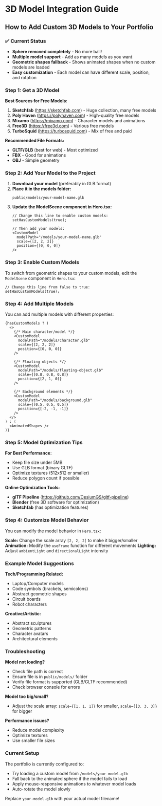 # 3D Model Integration Guide

## How to Add Custom 3D Models to Your Portfolio

### ✅ Current Status
- **Sphere removed completely** - No more ball!
- **Multiple model support** - Add as many models as you want
- **Geometric shapes fallback** - Shows animated shapes when no custom models are loaded
- **Easy customization** - Each model can have different scale, position, and rotation

### Step 1: Get a 3D Model

**Best Sources for Free Models:**
1. **Sketchfab** (https://sketchfab.com) - Huge collection, many free models
2. **Poly Haven** (https://polyhaven.com) - High-quality free models
3. **Mixamo** (https://mixamo.com) - Character models and animations
4. **Free3D** (https://free3d.com) - Various free models
5. **TurboSquid** (https://turbosquid.com) - Mix of free and paid

**Recommended File Formats:**
- **GLTF/GLB** (best for web) - Most optimized
- **FBX** - Good for animations
- **OBJ** - Simple geometry

### Step 2: Add Your Model to the Project

1. **Download your model** (preferably in GLB format)
2. **Place it in the models folder:**
   ```
   public/models/your-model-name.glb
   ```
3. **Update the ModelScene component in Hero.tsx:**
   ```tsx
   // Change this line to enable custom models:
   setHasCustomModels(true);

   // Then add your models:
   <CustomModel
     modelPath="/models/your-model-name.glb"
     scale={[2, 2, 2]}
     position={[0, 0, 0]}
   />
   ```

### Step 3: Enable Custom Models

To switch from geometric shapes to your custom models, edit the `ModelScene` component in `Hero.tsx`:

```tsx
// Change this line from false to true:
setHasCustomModels(true);
```

### Step 4: Add Multiple Models

You can add multiple models with different properties:

```tsx
{hasCustomModels ? (
  <>
    {/* Main character/model */}
    <CustomModel
      modelPath="/models/character.glb"
      scale={[2, 2, 2]}
      position={[0, 0, 0]}
    />

    {/* Floating objects */}
    <CustomModel
      modelPath="/models/floating-object.glb"
      scale={[0.8, 0.8, 0.8]}
      position={[2, 1, 0]}
    />

    {/* Background elements */}
    <CustomModel
      modelPath="/models/background.glb"
      scale={[0.5, 0.5, 0.5]}
      position={[-2, -1, -1]}
    />
  </>
) : (
  <AnimatedShapes />
)}
```

### Step 5: Model Optimization Tips

**For Best Performance:**
- Keep file size under 5MB
- Use GLB format (binary GLTF)
- Optimize textures (512x512 or smaller)
- Reduce polygon count if possible

**Online Optimization Tools:**
- **glTF Pipeline** (https://github.com/CesiumGS/gltf-pipeline)
- **Blender** (free 3D software for optimization)
- **Sketchfab** (has optimization features)

### Step 4: Customize Model Behavior

You can modify the model behavior in `Hero.tsx`:

**Scale:** Change the scale array `[2, 2, 2]` to make it bigger/smaller
**Animation:** Modify the `useFrame` function for different movements
**Lighting:** Adjust `ambientLight` and `directionalLight` intensity

### Example Model Suggestions

**Tech/Programming Related:**
- Laptop/Computer models
- Code symbols (brackets, semicolons)
- Abstract geometric shapes
- Circuit boards
- Robot characters

**Creative/Artistic:**
- Abstract sculptures
- Geometric patterns
- Character avatars
- Architectural elements

### Troubleshooting

**Model not loading?**
- Check file path is correct
- Ensure file is in `public/models/` folder
- Verify file format is supported (GLB/GLTF recommended)
- Check browser console for errors

**Model too big/small?**
- Adjust the scale array: `scale={[1, 1, 1]}` for smaller, `scale={[3, 3, 3]}` for bigger

**Performance issues?**
- Reduce model complexity
- Optimize textures
- Use smaller file sizes

### Current Setup

The portfolio is currently configured to:
- Try loading a custom model from `/models/your-model.glb`
- Fall back to the animated sphere if the model fails to load
- Apply mouse-responsive animations to whatever model loads
- Auto-rotate the model slowly

Replace `your-model.glb` with your actual model filename!
